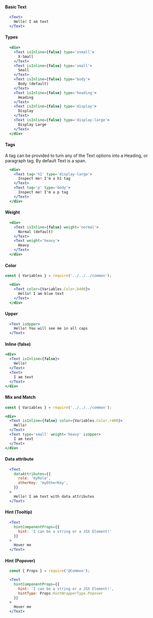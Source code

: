 #### Basic Text

```jsx
  <Text>
    Hello! I am text
  </Text>
```

#### Types

```jsx
  <div>
    <Text isInline={false} type='xsmall'>
      X-Small
    </Text>
    <Text isInline={false} type='small'>
      Small
    </Text>
    <Text isInline={false} type='body'>
      Body (default)
    </Text>
    <Text isInline={false} type='heading'>
      Heading
    </Text>
    <Text isInline={false} type='display'>
      Display
    </Text>
    <Text isInline={false} type='display-large'>
      Display Large
    </Text>
  </div>
```

#### Tags
A tag can be provided to turn any of the Text options into a Heading, or paragraph tag. By default Text is a span.

```jsx
  <div>
    <Text tag='h1' type='display-large'>
      Inspect me! I'm a h1 tag
    </Text>
    <Text tag='p' type='body'>
      Inspect me! I'm a p tag
    </Text>
  </div>
```

#### Weight

```jsx
  <div>
    <Text isInline={false} weight='normal'>
      Normal (default)
    </Text>
    <Text weight='heavy'>
      Heavy
    </Text>
  </div>
```

#### Color

```jsx
const { Variables } = require('../../../common');

  <div>
    <Text color={Variables.Color.b400}>
      Hello! I am blue text
    </Text>
  </div>
```

#### Upper

```jsx
  <Text isUpper>
    Hello! You will see me in all caps
  </Text>
```

#### Inline (false)

```jsx
<div>
  <Text isInline={false}>
    Hello!
  </Text>
  <Text>
    I am text
  </Text>
</div>
```

#### Mix and Match

```jsx
const { Variables } = require('../../../common');

<div>
  <Text isInline={false} color={Variables.Color.r400}>
    Hello!
  </Text>
  <Text type='small' weight='heavy' isUpper>
    I am text
  </Text>
</div>
```

#### Data attribute

```jsx
  <Text
    dataAttributes={{
      role: 'myRole',
      otherKey: 'myOtherKey',
    }}
  >
    Hello! I am text with data attributes
  </Text>
```

#### Hint (Tooltip)
```jsx
  <Text
    hintComponentProps={{
      hint: 'I can be a string or a JSX Element!'
    }}
  >
    Hover me
  </Text>
```

#### Hint (Popover)
```jsx
  const { Props } = require('@Common');

  <Text
    hintComponentProps={{
      hint: 'I can be a string or a JSX Element!',
      hintType: Props.HintWrapperType.Popover
    }}
  >
    Hover me
  </Text>
```
